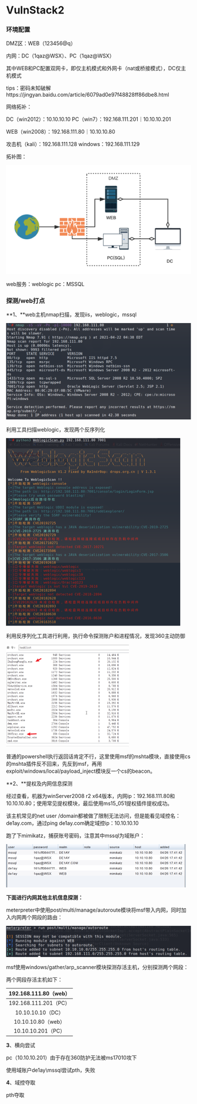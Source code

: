# VulnStack2

### 环境配置

DMZ区：WEB（123456@q）

内网：DC（1qaz@WSX）、PC（1qaz@WSX）

其中WEB和PC配置双网卡，即仅主机模式和外网卡（nat或桥接模式），DC仅主机模式

tips：密码未知破解https://jingyan.baidu.com/article/6079ad0e97f48828ff86dbe8.html

网络拓补：

DC（win2012）：10.10.10.10		PC（win7）：192.168.111.201｜10.10.10.201

WEB（win2008）：192.168.111.80｜10.10.10.80

攻击机（kali）：192.168.111.128 		windows：192.168.111.129

拓补图：

![](./pic/tuobu2.png)

web服务：weblogic			pc：MSSQL

### 探测/web打点

**1、**web主机nmap扫描，发现iis，weblogic，mssql

<img src="./pic/v2_nmap.png" style="zoom:50%;" />

利用工具扫描weblogic，发现两个反序列化

<img src="./pic/v2_scan.png" style="zoom:50%;" />

利用反序列化工具进行利用，执行命令探测账户和进程情况，发现360主动防御

<img src="./pic/v2_info.png" alt="v2_info" style="zoom:50%;" />

普通的powershell执行返回话肯定不行，这里使用msf的mshta模块，直接使用cs的mshta插件反不回来，先反到msf，再用exploit/windows/local/payload_inject模块反一个cs的beacon。

**2、**提权及内网信息探测

经过查看，机器为winServer2008 r2 x64版本，内网ip：192.168.111.80和10.10.10.80；使用常见提权模块，最后使用ms15_051提权插件提权成功。

该主机常见的net  user /domain都被做了限制无法访问，但是能看见域控名：de1ay.com，通过ping de1ay.com确定域控ip：10.10.10.10

跑了下mimikatz，捕获账号密码，注意其中mssql为域账户：

<img src="./pic/v2_mimi.png" alt="v2_mimi" style="zoom:50%;" />

**下面进行内网其他主机信息探测：**

meterpreter中使用post/multi/manage/autoroute模块将msf带入内网，同时加入内网两个网段的路由：

<img src="./pic/v2_route.png" alt="v2_route" style="zoom:50%;" />

msf使用windows/gather/arp_scanner模块探测存活主机，分别探测两个网段：

两个网段存活主机如下：

| 192.168.111.80（web） |
| :-------------------: |
| 192.168.111.201（PC） |
|   10.10.10.10（DC）   |
|  10.10.10.80（web）   |
|  10.10.10.201（PC）   |

**3**、横向尝试

pc（10.10.10.201）由于存在360防护无法被ms17010攻下

使用域账户de1ay\mssql尝试pth，失败

**4**、域控夺取

pth夺取



